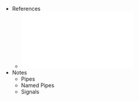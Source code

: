- References
	- ![13 - IPC (1).pdf](../assets/13_-_IPC_(1)_1735449996620_0.pdf)
- Notes
	- Pipes
	- Named Pipes
	- Signals